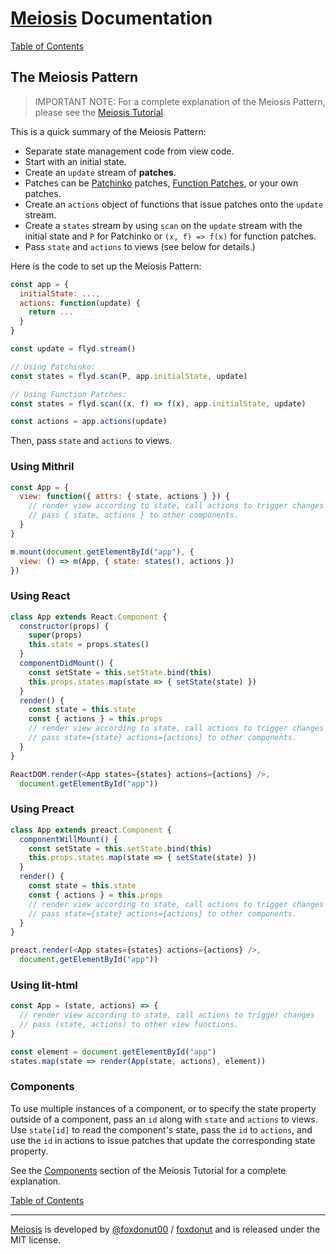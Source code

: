 # [Meiosis](https://meiosis.js.org) Documentation

[Table of Contents](toc.html)

## The Meiosis Pattern

> IMPORTANT NOTE: For a complete explanation of the Meiosis Pattern,
please see the [Meiosis Tutorial](https://meiosis.js.org/tutorial/toc.html).

This is a quick summary of the Meiosis Pattern:

- Separate state management code from view code.
- Start with an initial state.
- Create an `update` stream of **patches**.
- Patches can be [Patchinko](http://meiosis.js.org/tutorial/05-meiosis-with-patchinko.html)
patches, [Function Patches](http://meiosis.js.org/tutorial/04-meiosis-with-function-patches.html),
or your own patches.
- Create an `actions` object of functions that issue patches onto the `update` stream.
- Create a `states` stream by using `scan` on the `update` stream with the initial state and
`P` for Patchinko or `(x, f) => f(x)` for function patches.
- Pass `state` and `actions` to views (see below for details.)

Here is the code to set up the Meiosis Pattern:

```js
const app = {
  initialState: ...,
  actions: function(update) {
    return ...
  }
}

const update = flyd.stream()

// Using Patchinko:
const states = flyd.scan(P, app.initialState, update)

// Using Function Patches:
const states = flyd.scan((x, f) => f(x), app.initialState, update)

const actions = app.actions(update)
```

Then, pass `state` and `actions` to views.

### Using Mithril

```js
const App = {
  view: function({ attrs: { state, actions } }) {
    // render view according to state, call actions to trigger changes
    // pass { state, actions } to other components.
  }
}

m.mount(document.getElementById("app"), {
  view: () => m(App, { state: states(), actions })
})
```

### Using React

```js
class App extends React.Component {
  constructor(props) {
    super(props)
    this.state = props.states()
  }
  componentDidMount() {
    const setState = this.setState.bind(this)
    this.props.states.map(state => { setState(state) })
  }
  render() {
    const state = this.state
    const { actions } = this.props
    // render view according to state, call actions to trigger changes
    // pass state={state} actions={actions} to other components.
  }
}

ReactDOM.render(<App states={states} actions={actions} />,
  document.getElementById("app"))
```

### Using Preact

```js
class App extends preact.Component {
  componentWillMount() {
    const setState = this.setState.bind(this)
    this.props.states.map(state => { setState(state) })
  }
  render() {
    const state = this.state
    const { actions } = this.props
    // render view according to state, call actions to trigger changes
    // pass state={state} actions={actions} to other components.
  }
}

preact.render(<App states={states} actions={actions} />,
  document.getElementById("app"))
```

### Using lit-html

```js
const App = (state, actions) => {
  // render view according to state, call actions to trigger changes
  // pass (state, actions) to other view functions.
}

const element = document.getElementById("app")
states.map(state => render(App(state, actions), element))
```

### Components

To use multiple instances of a component, or to specify the state property outside of a component,
pass an `id` along with `state` and `actions` to views. Use `state[id]` to read the component's
state, pass the `id` to `actions`, and use the `id` in actions to issue patches that update the
corresponding state property.

See the [Components](http://meiosis.js.org/tutorial/06-components.html) section of the Meiosis
Tutorial for a complete explanation.

[Table of Contents](toc.html)

-----

[Meiosis](https://meiosis.js.org) is developed by
[@foxdonut00](http://twitter.com/foxdonut00) /
[foxdonut](https://github.com/foxdonut)
and is released under the MIT license.
